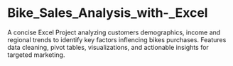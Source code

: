 # Bike_Sales_Analysis_with-_Excel
A concise Excel Project analyzing customers demographics, income and regional trends to identify key factors inflencing bikes purchases. Features data cleaning, pivot tables, visualizations, and actionable insights for targeted marketing.
